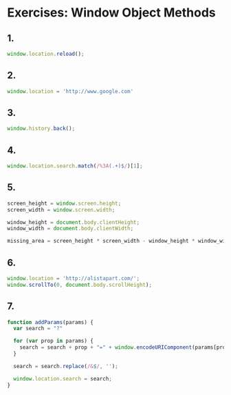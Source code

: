 # Exercises: Window Object Methods

## 1.

```javascript
window.location.reload();
```

## 2.

```javascript
window.location = 'http://www.google.com'
```

## 3.

```javascript
window.history.back();
```

## 4.

```javascript
window.location.search.match(/%3A(.+)$/)[1];
```

## 5.

```javascript
screen_height = window.screen.height;
screen_width = window.screen.width;

window_height = document.body.clientHeight;
window_width = document.body.clientWidth;

missing_area = screen_height * screen_width - window_height * window_width;
```

## 6.

```javascript
window.location = 'http://alistapart.com/';
window.scrollTo(0, document.body.scrollHeight);
```

## 7.

```javascript
function addParams(params) {
  var search = "?"

  for (var prop in params) {
    search = search + prop + "=" + window.encodeURIComponent(params[prop]) + "&";
  }

  search = search.replace(/&$/, '');

  window.location.search = search;
}
```

